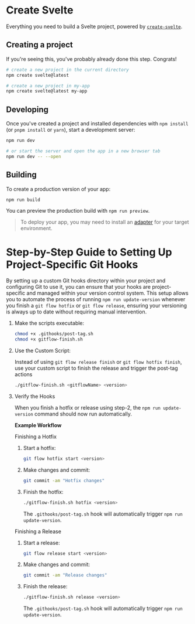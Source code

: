 <!-- 
Copyright (C) Pipin Fitriadi - All Rights Reserved

Unauthorized copying of this file, via any medium is strictly prohibited
Proprietary and confidential
Written by Pipin Fitriadi <pipinfitriadi@gmail.com>, 17 July 2024
-->

# Create Svelte

Everything you need to build a Svelte project, powered by [`create-svelte`](https://github.com/sveltejs/kit/tree/main/packages/create-svelte).

## Creating a project

If you're seeing this, you've probably already done this step. Congrats!

```bash
# create a new project in the current directory
npm create svelte@latest

# create a new project in my-app
npm create svelte@latest my-app
```

## Developing

Once you've created a project and installed dependencies with `npm install` (or `pnpm install` or `yarn`), start a development server:

```bash
npm run dev

# or start the server and open the app in a new browser tab
npm run dev -- --open
```

## Building

To create a production version of your app:

```bash
npm run build
```

You can preview the production build with `npm run preview`.

> To deploy your app, you may need to install an [adapter](https://kit.svelte.dev/docs/adapters) for your target environment.

# Step-by-Step Guide to Setting Up Project-Specific Git Hooks

By setting up a custom Git hooks directory within your project and configuring Git to use it, you can ensure that your hooks are project-specific and managed within your version control system. This setup allows you to automate the process of running `npm run update-version` whenever you finish a `git flow hotfix` or `git flow release`, ensuring your versioning is always up to date without requiring manual intervention.

1. Make the scripts executable:

    ```bash
    chmod +x .githooks/post-tag.sh
    chmod +x gitflow-finish.sh
    ```

2. Use the Custom Script:

    Instead of using `git flow release finish` or `git flow hotfix finish`, use your custom script to finish the release and trigger the post-tag actions

    ```bash
    ./gitflow-finish.sh <gitflowName> <version>
    ```

3. Verify the Hooks

    When you finish a hotfix or release using step-2, the `npm run update-version` command should now run automatically.

    **Example Workflow**

    Finishing a Hotfix

    1. Start a hotfix:

        ```bash
        git flow hotfix start <version>
        ```

    2. Make changes and commit:

        ```bash
        git commit -am "Hotfix changes"
        ```

    3. Finish the hotfix:

        ```bash
        ./gitflow-finish.sh hotfix <version>
        ```

        The `.githooks/post-tag.sh` hook will automatically trigger `npm run update-version`.

    Finishing a Release

    1. Start a release:

        ```bash
        git flow release start <version>
        ```

    2. Make changes and commit:

        ```bash
        git commit -am "Release changes"
        ```

    3. Finish the release:

        ```bash
        ./gitflow-finish.sh release <version>
        ```

        The `.githooks/post-tag.sh` hook will automatically trigger `npm run update-version`.
